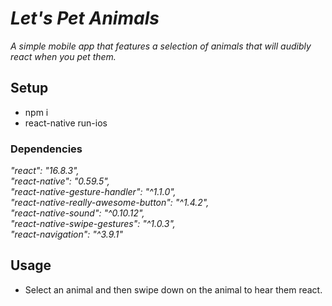 # _Let's Pet Animals_

_A simple mobile app that features a selection of animals that will audibly react when you pet them._

## Setup

- npm i  
- react-native run-ios  

### Dependencies

_"react": "16.8.3",_  
_"react-native": "0.59.5",_  
_"react-native-gesture-handler": "^1.1.0",_  
_"react-native-really-awesome-button": "^1.4.2",_  
_"react-native-sound": "^0.10.12",_  
_"react-native-swipe-gestures": "^1.0.3",_  
_"react-navigation": "^3.9.1"_  

## Usage

- Select an animal and then swipe down on the animal to hear them react. 
